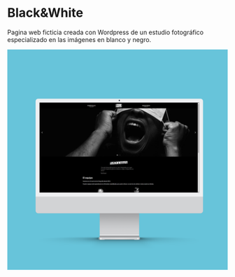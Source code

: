 # Black&White
Pagina web ficticia creada con Wordpress de un estudio fotográfico especializado en las imágenes en blanco y negro.

<img src="https://github.com/albertoclaros/blackwhite/blob/main/blackwhite-mockup.png?raw=true">
